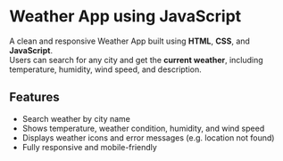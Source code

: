 # Weather App using JavaScript

A clean and responsive Weather App built using **HTML**, **CSS**, and **JavaScript**.  
Users can search for any city and get the **current weather**, including temperature, humidity, wind speed, and description.


## Features

- Search weather by city name
- Shows temperature, weather condition, humidity, and wind speed
- Displays weather icons and error messages (e.g. location not found)
- Fully responsive and mobile-friendly




